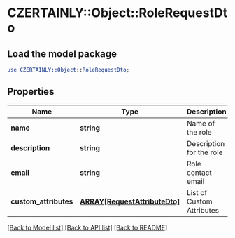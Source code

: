 # CZERTAINLY::Object::RoleRequestDto

## Load the model package
```perl
use CZERTAINLY::Object::RoleRequestDto;
```

## Properties
Name | Type | Description | Notes
------------ | ------------- | ------------- | -------------
**name** | **string** | Name of the role | [optional] 
**description** | **string** | Description for the role | [optional] 
**email** | **string** | Role contact email | [optional] 
**custom_attributes** | [**ARRAY[RequestAttributeDto]**](RequestAttributeDto.md) | List of Custom Attributes | [optional] 

[[Back to Model list]](../README.md#documentation-for-models) [[Back to API list]](../README.md#documentation-for-api-endpoints) [[Back to README]](../README.md)


